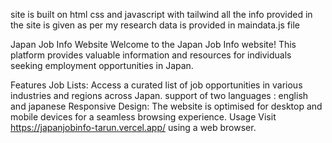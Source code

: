 site is built on html css and javascript with tailwind
all the info provided in the site is given as per my research
data is provided in maindata.js file

Japan Job Info Website
Welcome to the Japan Job Info website! This platform provides valuable information and resources for individuals seeking employment opportunities in Japan.

Features
Job Lists: Access a curated list of job opportunities in various industries and regions across Japan.
support of two languages : english and japanese
Responsive Design: The website is optimised for desktop and mobile devices for a seamless browsing experience.
Usage
Visit https://japanjobinfo-tarun.vercel.app/ using a web browser.

